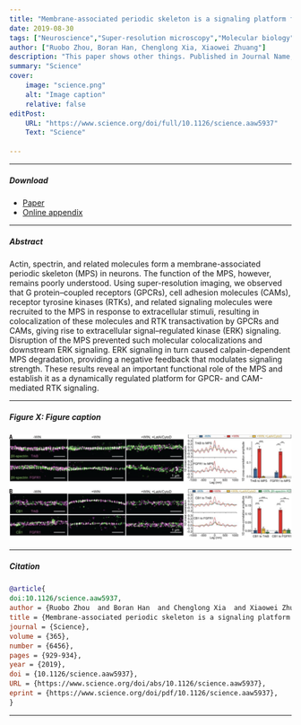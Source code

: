 ```yaml
---
title: "Membrane-associated periodic skeleton is a signaling platform for RTK transactivation in neurons" 
date: 2019-08-30
tags: ["Neuroscience","Super-resolution microscopy","Molecular biology"]
author: ["Ruobo Zhou, Boran Han, Chenglong Xia, Xiaowei Zhuang"]
description: "This paper shows other things. Published in Journal Name, 2015." 
summary: "Science" 
cover:
    image: "science.png"
    alt: "Image caption"
    relative: false
editPost:
    URL: "https://www.science.org/doi/full/10.1126/science.aaw5937"
    Text: "Science"

---
```


---

##### Download

+ [Paper](https://www.science.org/doi/full/10.1126/science.aaw5937)
+ [Online appendix](https://www.science.org/doi/suppl/10.1126/science.aaw5937/suppl_file/aaw5937_zhou_sm.pdf)

---

##### Abstract

Actin, spectrin, and related molecules form a membrane-associated periodic skeleton (MPS) in neurons. The function of the MPS, however, remains poorly understood. Using super-resolution imaging, we observed that G protein–coupled receptors (GPCRs), cell adhesion molecules (CAMs), receptor tyrosine kinases (RTKs), and related signaling molecules were recruited to the MPS in response to extracellular stimuli, resulting in colocalization of these molecules and RTK transactivation by GPCRs and CAMs, giving rise to extracellular signal–regulated kinase (ERK) signaling. Disruption of the MPS prevented such molecular colocalizations and downstream ERK signaling. ERK signaling in turn caused calpain-dependent MPS degradation, providing a negative feedback that modulates signaling strength. These results reveal an important functional role of the MPS and establish it as a dynamically regulated platform for GPCR- and CAM-mediated RTK signaling.

---

##### Figure X: Figure caption

![](science.png)

---

##### Citation

```BibTeX
@article{
doi:10.1126/science.aaw5937,
author = {Ruobo Zhou  and Boran Han  and Chenglong Xia  and Xiaowei Zhuang },
title = {Membrane-associated periodic skeleton is a signaling platform for RTK transactivation in neurons},
journal = {Science},
volume = {365},
number = {6456},
pages = {929-934},
year = {2019},
doi = {10.1126/science.aaw5937},
URL = {https://www.science.org/doi/abs/10.1126/science.aaw5937},
eprint = {https://www.science.org/doi/pdf/10.1126/science.aaw5937},
}


```

---

